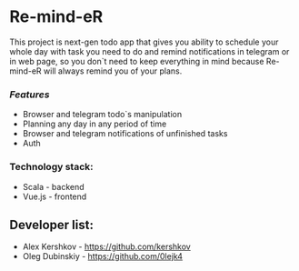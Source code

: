 # Re-mind-eR
This project is next-gen todo app that gives you ability 
to schedule your whole day with task you need to do and
remind notifications in telegram or in web page, so you 
don`t need to keep everything in mind because Re-mind-eR
will always remind you of your plans.

### _Features_
* Browser and telegram todo`s manipulation
* Planning any day in any period of time
* Browser and telegram notifications of unfinished tasks
* Auth

### Technology stack:
* Scala - backend
* Vue.js - frontend

## Developer list:
* Alex Kershkov - https://github.com/kershkov
* Oleg Dubinskiy - https://github.com/0lejk4
